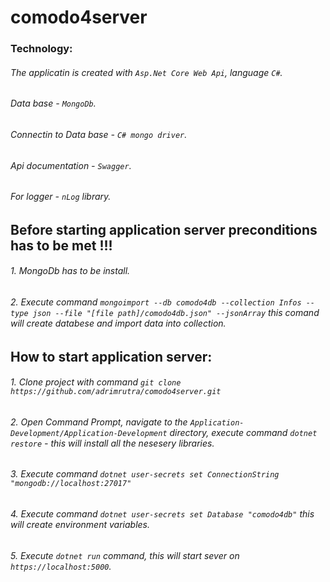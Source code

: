 # comodo4server

### Technology:
###### The applicatin is created with `Asp.Net Core Web Api`, language `C#`.
###### Data base - `MongoDb`.
###### Connectin to Data base - `C# mongo driver`.
###### Api documentation - `Swagger`.
###### For logger - `nLog` library.

## Before starting application server preconditions has to be met !!!
###### 1. MongoDb has to be install.
###### 2. Execute command `mongoimport --db comodo4db --collection Infos --type json --file "[file path]/comodo4db.json" --jsonArray` this comand will create databese and import data into collection.


## How to start application server:
###### 1. Clone project with command `git clone https://github.com/adrimrutra/comodo4server.git` 
###### 2. Open Command Prompt, navigate to the `Application-Development/Application-Development` directory, execute command `dotnet restore` - this will install all the nesesery libraries.
###### 3. Execute command `dotnet user-secrets set ConnectionString "mongodb://localhost:27017"` 
###### 4. Execute command `dotnet user-secrets set Database "comodo4db"` this will create environment variables.
###### 5. Execute `dotnet run` command, this will start sever on `https://localhost:5000`.
